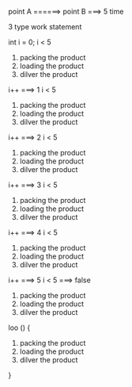 point A ======> point B ===> 5  time 


3 type work statement 

int i = 0;
i < 5
1. packing the product 
2. loading the product 
3. dilver the product 

i++   ===> 1
i < 5
1. packing the product 
2. loading the product 
3. dilver the product 

i++  ===> 2
i < 5
1. packing the product 
2. loading the product 
3. dilver the product 

i++  ===> 3
i < 5
1. packing the product 
2. loading the product 
3. dilver the product 

i++  ===> 4
i < 5
1. packing the product 
2. loading the product 
3. dilver the product 

i++  ===> 5
i < 5  ===> false 
1. packing the product 
2. loading the product 
3. dilver the product 

loo () {

1. packing the product 
2. loading the product 
3. dilver the product 


}
